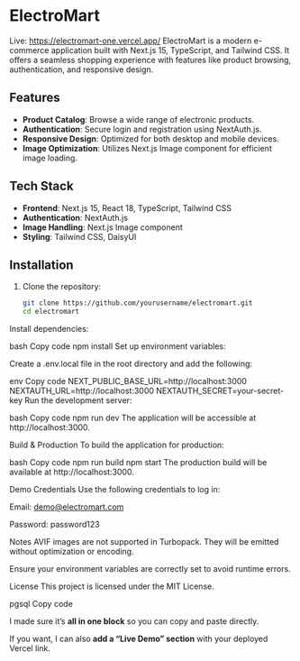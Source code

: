 # ElectroMart
Live: https://electromart-one.vercel.app/
ElectroMart is a modern e-commerce application built with Next.js 15, TypeScript, and Tailwind CSS. It offers a seamless shopping experience with features like product browsing, authentication, and responsive design.

## Features

- **Product Catalog**: Browse a wide range of electronic products.
- **Authentication**: Secure login and registration using NextAuth.js.
- **Responsive Design**: Optimized for both desktop and mobile devices.
- **Image Optimization**: Utilizes Next.js Image component for efficient image loading.

## Tech Stack

- **Frontend**: Next.js 15, React 18, TypeScript, Tailwind CSS
- **Authentication**: NextAuth.js
- **Image Handling**: Next.js Image component
- **Styling**: Tailwind CSS, DaisyUI

## Installation

1. Clone the repository:

   ```bash
   git clone https://github.com/yourusername/electromart.git
   cd electromart
Install dependencies:

bash
Copy code
npm install
Set up environment variables:

Create a .env.local file in the root directory and add the following:

env
Copy code
NEXT_PUBLIC_BASE_URL=http://localhost:3000
NEXTAUTH_URL=http://localhost:3000
NEXTAUTH_SECRET=your-secret-key
Run the development server:

bash
Copy code
npm run dev
The application will be accessible at http://localhost:3000.

Build & Production
To build the application for production:

bash
Copy code
npm run build
npm start
The production build will be available at http://localhost:3000.

Demo Credentials
Use the following credentials to log in:

Email: demo@electromart.com

Password: password123

Notes
AVIF images are not supported in Turbopack. They will be emitted without optimization or encoding.

Ensure your environment variables are correctly set to avoid runtime errors.

License
This project is licensed under the MIT License.

pgsql
Copy code

I made sure it’s **all in one block** so you can copy and paste directly.  

If you want, I can also **add a “Live Demo” section** with your deployed Vercel link.